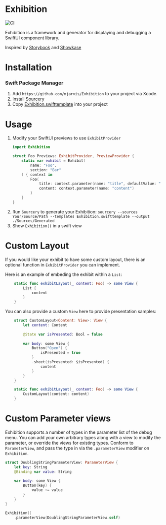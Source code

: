 # Exhibition

![CI](https://github.com/mjarvis/exhibition/actions/workflows/test.yml/badge.svg)

Exhibition is a framework and generator for displaying and debugging a SwiftUI component library.

Inspired by [Storybook](https://storybook.js.org/) and [Showkase](https://github.com/airbnb/Showkase)

# Installation

### Swift Package Manager

1. Add `https://github.com/mjarvis/Exhibition` to your project via Xcode.
2. Install [Sourcery](https://github.com/krzysztofzablocki/Sourcery)
3. Copy [Exhibition.swifttemplate](./Exhibition.swifttemplate) into your project

# Usage

1. Modify your SwiftUI previews to use `ExhibitProvider`
    ```swift
    import Exhibition
    
    struct Foo_Previews: ExhibitProvider, PreviewProvider {
        static var exhibit = Exhibit(
            name: "Foo",
            section: "Bar"
        ) { context in
            Foo(
                title: context.parameter(name: "title", defaultValue: "Title"),
                content: context.parameter(name: "content")
            )
        }
    }
    ```
5. Run `Sourcery` to generate your Exhibition: `sourcery --sources Your/Source/Path --templates Exhibition.swifttemplate --output ./Sources/Generated`
6. Show `Exhibition()` in a swift view

# Custom Layout

If you would like your exhibit to have some custom layout, there is an optional function in `ExhibitProvider` you can implement.

Here is an example of embeding the exhibit within a `List`:

```swift
    static func exhibitLayout(_ content: Foo) -> some View {
        List {
            content
        }
    }
```

You can also provide a custom `View` here to provide presentation samples:

```swift
    struct CustomLayout<Content: View>: View {
        let content: Content
        
        @State var isPresented: Bool = false
        
        var body: some View {
            Button("Open") {
                isPresented = true
            }
            .sheet(isPresented: $isPresented) {
                content
            }
        }
    }

    static func exhibitLayout(_ content: Foo) -> some View {
        CustomLayout(content: content)
    }
```

# Custom Parameter views

Exhibition supports a number of types in the parameter list of the debug menu. 
You can add your own arbitrary types along with a view to modify the parameter, or override the views for existing types.
Conform to `ParameterView`, and pass the type in via the `.parameterView` modifier on `Exhibition`.

```swift
struct DoublingStringParameterView: ParameterView {
    let key: String
    @Binding var value: String
    
    var body: some View {
        Button(key) {
            value += value
        }
    }
}

Exhibition()
    .parameterView(DoublingStringParameterView.self)
```
